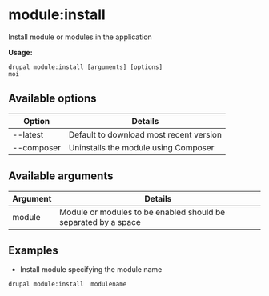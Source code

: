 # module:install
Install module or modules in the application

**Usage:**
```
drupal module:install [arguments] [options]
moi
```

## Available options
Option | Details
-------|-------------
--latest | Default to download most recent version
--composer | Uninstalls the module using Composer

## Available arguments
Argument | Details
---------|-------------
module | Module or modules to be enabled should be separated by a space

## Examples
* Install module specifying the module name
```
drupal module:install  modulename
```
